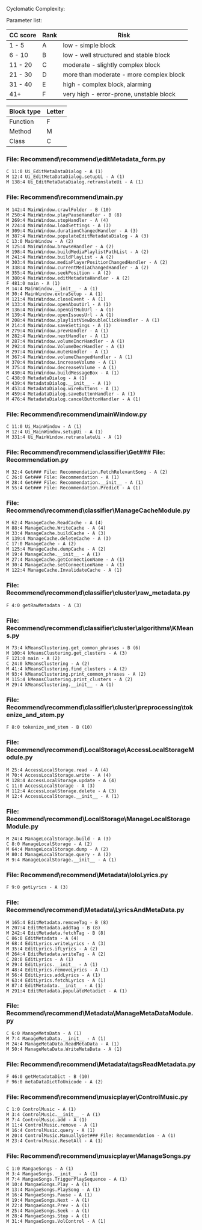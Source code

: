 
Cyclomatic Complexity:

Parameter list:

| CC score	| Rank | Risk |
| --- | --- | --- |
| 1 - 5 | A | low - simple block |
| 6 - 10 | B | low - well structured and stable block |
| 11 - 20 | C |	moderate - slightly complex block |
| 21 - 30 | D | more than moderate - more complex block |
| 31 - 40 | E | high - complex block, alarming |
| 41+ |	F | very high - error-prone, unstable block |

| Block type | Letter |
| --- | --- |
| Function | F |
| Method | M |
| Class | C |

### File: Recommend\recommend\editMetadata_form.py
    C 11:0 Ui_EditMetaDataDialog - A (1)
    M 12:4 Ui_EditMetaDataDialog.setupUi - A (1)
    M 138:4 Ui_EditMetaDataDialog.retranslateUi - A (1)
### File: Recommend\recommend\main.py
    M 142:4 MainWindow.crawlFolder - B (10)
    M 250:4 MainWindow.playPauseHandler - B (8)
    M 269:4 MainWindow.stopHandler - A (4)
    M 224:4 MainWindow.loadSettings - A (3)
    M 309:4 MainWindow.durationChangedHandler - A (3)
    M 387:4 MainWindow.populateEditMetadataDialog - A (3)
    C 13:0 MainWindow - A (2)
    M 125:4 MainWindow.browseHandler - A (2)
    M 198:4 MainWindow.buildMediaPlaylistPathList - A (2)
    M 241:4 MainWindow.buildPlayList - A (2)
    M 303:4 MainWindow.mediaPlayerPositionChangedHandler - A (2)
    M 338:4 MainWindow.currentMediaChangedHandler - A (2)
    M 355:4 MainWindow.seekPosition - A (2)
    M 380:4 MainWindow.editMetadataHandler - A (2)
    F 481:0 main - A (1)
    M 14:4 MainWindow.__init__ - A (1)
    M 30:4 MainWindow.extraSetup - A (1)
    M 121:4 MainWindow.closeEvent - A (1)
    M 133:4 MainWindow.openAboutUrl - A (1)
    M 136:4 MainWindow.openGitHubUrl - A (1)
    M 139:4 MainWindow.openIssuesUrl - A (1)
    M 208:4 MainWindow.playlistViewDoubleClickHandler - A (1)
    M 214:4 MainWindow.saveSettings - A (1)
    M 279:4 MainWindow.prevHandler - A (1)
    M 282:4 MainWindow.nextHandler - A (1)
    M 287:4 MainWindow.volumeIncrHandler - A (1)
    M 292:4 MainWindow.VolumeDecrHandler - A (1)
    M 297:4 MainWindow.muteHandler - A (1)
    M 367:4 MainWindow.volumeChangedHandler - A (1)
    M 370:4 MainWindow.increaseVolume - A (1)
    M 375:4 MainWindow.decreaseVolume - A (1)
    M 430:4 MainWindow.buildMessageBox - A (1)
    C 438:0 MetadataDialog - A (1)
    M 439:4 MetadataDialog.__init__ - A (1)
    M 453:4 MetadataDialog.wireButtons - A (1)
    M 459:4 MetadataDialog.saveButtonHandler - A (1)
    M 476:4 MetadataDialog.cancelButtonHandler - A (1)
### File: Recommend\recommend\mainWindow.py
    C 11:0 Ui_MainWindow - A (1)
    M 12:4 Ui_MainWindow.setupUi - A (1)
    M 331:4 Ui_MainWindow.retranslateUi - A (1)
### File: Recommend\recommend\classifier\Get### File: Recommendation.py
    M 32:4 Get### File: Recommendation.FetchRelevantSong - A (2)
    C 26:0 Get### File: Recommendation - A (1)
    M 28:4 Get### File: Recommendation.__init__ - A (1)
    M 55:4 Get### File: Recommendation.Predict - A (1)
### File: Recommend\recommend\classifier\ManageCacheModule.py
    M 62:4 ManageCache.ReadCache - A (4)
    M 88:4 ManageCache.WriteCache - A (4)
    M 33:4 ManageCache.buildCache - A (3)
    M 139:4 ManageCache.deleteCache - A (3)
    C 17:0 ManageCache - A (2)
    M 125:4 ManageCache.dumpCache - A (2)
    M 19:4 ManageCache.__init__ - A (1)
    M 27:4 ManageCache.getConnectionName - A (1)
    M 30:4 ManageCache.setConnectionName - A (1)
    M 122:4 ManageCache.InvalidateCache - A (1)
### File: Recommend\recommend\classifier\cluster\raw_metadata.py
    F 4:0 getRawMetadata - A (3)
### File: Recommend\recommend\classifier\cluster\algorithms\KMeans.py
    M 73:4 kMeansClustering.get_common_phrases - B (6)
    M 100:4 kMeansClustering.get_clusters - A (3)
    F 121:0 main - A (2)
    C 24:0 kMeansClustering - A (2)
    M 41:4 kMeansClustering.find_clusters - A (2)
    M 93:4 kMeansClustering.print_common_phrases - A (2)
    M 115:4 kMeansClustering.print_clusters - A (2)
    M 29:4 kMeansClustering.__init__ - A (1)
### File: Recommend\recommend\classifier\cluster\preprocessing\tokenize_and_stem.py
    F 8:0 tokenize_and_stem - B (10)
### File: Recommend\recommend\LocalStorage\AccessLocalStorageModule.py
    M 25:4 AccessLocalStorage.read - A (4)
    M 70:4 AccessLocalStorage.write - A (4)
    M 128:4 AccessLocalStorage.update - A (4)
    C 11:0 AccessLocalStorage - A (3)
    M 112:4 AccessLocalStorage.delete - A (3)
    M 12:4 AccessLocalStorage.__init__ - A (1)
### File: Recommend\recommend\LocalStorage\ManageLocalStorageModule.py
    M 24:4 ManageLocalStorage.build - A (3)
    C 8:0 ManageLocalStorage - A (2)
    M 64:4 ManageLocalStorage.dump - A (2)
    M 80:4 ManageLocalStorage.query - A (2)
    M 9:4 ManageLocalStorage.__init__ - A (1)
### File: Recommend\recommend\Metadata\loloLyrics.py
    F 9:0 getLyrics - A (3)
### File: Recommend\recommend\Metadata\LyricsAndMetaData.py
    M 165:4 EditMetadata.removeTag - B (8)
    M 207:4 EditMetadata.addTag - B (8)
    M 242:4 EditMetadata.fetchTag - B (8)
    C 86:0 EditMetadata - A (4)
    M 68:4 EditLyrics.writeLyrics - A (3)
    M 35:4 EditLyrics.ifLyrics - A (2)
    M 264:4 EditMetadata.writeTag - A (2)
    C 28:0 EditLyrics - A (1)
    M 29:4 EditLyrics.__init__ - A (1)
    M 48:4 EditLyrics.removeLyrics - A (1)
    M 56:4 EditLyrics.addLyrics - A (1)
    M 63:4 EditLyrics.fetchLyrics - A (1)
    M 87:4 EditMetadata.__init__ - A (1)
    M 291:4 EditMetadata.populateMetadict - A (1)
### File: Recommend\recommend\Metadata\ManageMetaDataModule.py
    C 6:0 ManageMetaData - A (1)
    M 7:4 ManageMetaData.__init__ - A (1)
    M 24:4 ManageMetaData.ReadMetaData - A (1)
    M 50:4 ManageMetaData.WriteMetaData - A (1)
### File: Recommend\recommend\Metadata\tagsReadMetadata.py
    F 46:0 getMetadataDict - B (10)
    F 96:0 metaDataDictToUnicode - A (2)
### File: Recommend\recommend\musicplayer\ControlMusic.py
    C 1:0 ControlMusic - A (1)
    M 3:4 ControlMusic.__init__ - A (1)
    M 7:4 ControlMusic.add - A (1)
    M 11:4 ControlMusic.remove - A (1)
    M 16:4 ControlMusic.query - A (1)
    M 20:4 ControlMusic.ManuallyGet### File: Recommendation - A (1)
    M 23:4 ControlMusic.ResetAll - A (1)
### File: Recommend\recommend\musicplayer\ManageSongs.py
    C 1:0 MangaeSongs - A (1)
    M 3:4 MangaeSongs.__init__ - A (1)
    M 7:4 MangaeSongs.TriggerPlaySequence - A (1)
    M 10:4 MangaeSongs.Play - A (1)
    M 13:4 MangaeSongs.PlaySong - A (1)
    M 16:4 MangaeSongs.Pause - A (1)
    M 19:4 MangaeSongs.Next - A (1)
    M 22:4 MangaeSongs.Prev - A (1)
    M 25:4 MangaeSongs.Seek - A (1)
    M 28:4 MangaeSongs.Stop - A (1)
    M 31:4 MangaeSongs.VolControl - A (1)
